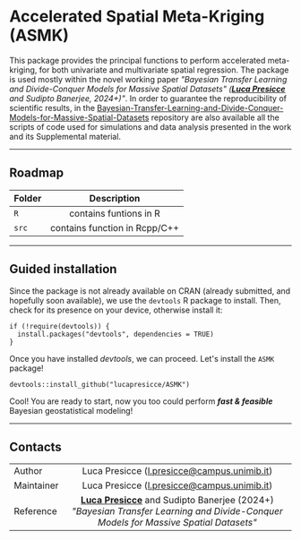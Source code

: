 # Accelerated Spatial Meta-Kriging (ASMK)

This package provides the principal functions to perform accelerated meta-kriging, for both univariate and multivariate spatial regression. The package is used mostly within the novel working paper *"Bayesian Transfer Learning and Divide-Conquer Models for Massive Spatial Datasets" ([**Luca Presicce**](https://lucapresicce.github.io/) and Sudipto Banerjee, 2024+)"*. In order to guarantee the reproducibility of scientific results, in the [Bayesian-Transfer-Learning-and-Divide-Conquer-Models-for-Massive-Spatial-Datasets](https://github.com/lucapresicce/Bayesian-Transfer-Learning-and-Divide-Conquer-Models-for-Massive-Spatial-Datasets) repository are also available all the scripts of code used for simulations and data analysis presented in the work and its Supplemental material.


--------------------------------------------------------------------------------
## Roadmap

| Folder | Description |
| :--- | :---: |
| `R` | contains funtions in R |
| `src` | contains function in Rcpp/C++ |

--------------------------------------------------------------------------------
## Guided installation
Since the package is not already available on CRAN (already submitted, and hopefully soon available), we use the `devtools` R package to install. Then, check for its presence on your device, otherwise install it:
```{r, echo = F, eval = F, collapse = TRUE}
if (!require(devtools)) {
  install.packages("devtools", dependencies = TRUE)
}
```
Once you have installed *devtools*, we can proceed. Let's install the `ASMK` package!
```{r}
devtools::install_github("lucapresicce/ASMK")
```
Cool! You are ready to start, now you too could perform **_fast & feasible_** Bayesian geostatistical modeling!

<!--
## Tutorial for usage
-->

--------------------------------------------------------------------------------
## Contacts

| | |
| :--- | :---: |
| Author | Luca Presicce (l.presicce@campus.unimib.it) |
| Maintainer | Luca Presicce (l.presicce@campus.unimib.it) |
| Reference | [**Luca Presicce**](https://lucapresicce.github.io/) and Sudipto Banerjee (2024+) *"Bayesian Transfer Learning and Divide-Conquer Models for Massive Spatial Datasets"*  |

<!--
Maintainer: l.presicce@campus.unimib.it
Reference: **Luca Presicce** and Sudipto Banerjee (2024+) *"Accelerated Meta-Kriging for massive Spatial dataset"* 
-->


